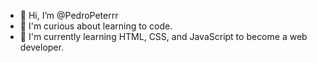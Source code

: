 - 👋 Hi, I’m @PedroPeterrr
- 👀 I'm curious about learning to code.
- 🌱 I'm currently learning HTML, CSS, and JavaScript to become a web developer.

<!---
PedroPeterrr/PedroPeterrr is a ✨ special ✨ repository because its `README.md` (this file) appears on your GitHub profile.
You can click the Preview link to take a look at your changes.
--->
